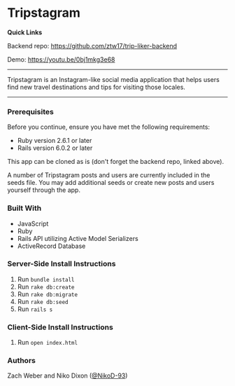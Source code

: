 # Tripstagram

**Quick Links**

Backend repo: https://github.com/ztw17/trip-liker-backend

Demo: https://youtu.be/0bj1mkg3e68

***
Tripstagram is an Instagram-like social media application that helps users find new travel destinations and tips for visiting those locales.
***
### Prerequisites
Before you continue, ensure you have met the following requirements:
- Ruby version 2.6.1 or later
- Rails version 6.0.2 or later

This app can be cloned as is (don't forget the backend repo, linked above).

A number of Tripstagram posts and users are currently included in the seeds file. You may add additional seeds or create new posts and users yourself through the app.

### Built With
- JavaScript
- Ruby
- Rails API utilizing Active Model Serializers
- ActiveRecord Database

### Server-Side Install Instructions
1. Run `bundle install`
2. Run `rake db:create`
3. Run `rake db:migrate`
4. Run `rake db:seed`
5. Run `rails s`

### Client-Side Install Instructions
1. Run `open index.html`

### Authors
Zach Weber and Niko Dixon ([@NikoD-93](https://github.com/NikoD-93))

